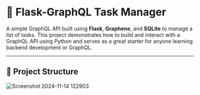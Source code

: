 # 📝 Flask-GraphQL Task Manager

A simple GraphQL API built using **Flask**, **Graphene**, and **SQLite** to manage a list of tasks. This project demonstrates how to build and interact with a GraphQL API using Python and serves as a great starter for anyone learning backend development or GraphQL.

---

## 📁 Project Structure
![Screenshot 2024-11-14 122903]("C:\Users\adarsh\Downloads\project.png")

